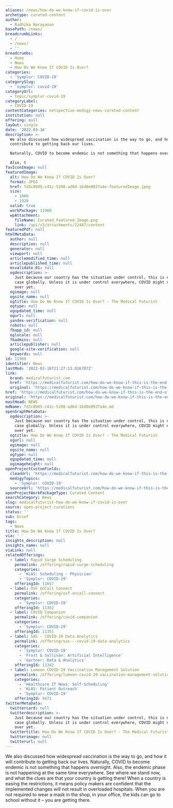 ```yaml
---
aliases: /news/how-do-we-know-if-covid-is-over
archetype: curated-content
author:
  - Radhika Narayanan
basePath: /news/
breadcrumbLinks:
  - /
  - /news/
  - ''
breadcrumbs:
  - Home
  - News
  - How Do We Know If COVID Is Over?
categories:
  - 'Symplur: COVID-19'
categorySlug:
  - 'symplur: covid-19'
categoryUrl:
  - topic/symplur-covid-19
categoryLabel:
  - COVID-19
contentCategories: netspective-medigy-news-curated-content
institution: null
offering: null
layOut: single
date: '2022-03-16'
description: >-
  We also discussed how widespread vaccination is the way to go, and how it will
  contribute to getting back our lives.

  Naturally, COVID to become endemic is not something that happens overnight.

  Also, t
favIconImage: null
featuredImage:
  alt: How Do We Know If COVID Is Over?
  format: JPEG
  href: fd3c89d5-c41c-5198-ad6d-1bd0e0937a4e-featuredImage.jpeg
  size:
    - 1080
    - 1920
  valid: true
  workPackage: 11969
  wpAttachment:
    fileName: Curated_Featured_Image.png
    link: /api/v3/attachments/22487/content
featuredPdf: null
htmlMetaData:
  author: null
  description: null
  generator: null
  viewport: null
  articlemodified_time: null
  articlepublished_time: null
  msvalidate.01: null
  ogdescription: >-
    Just because our country has the situation under control, this is not the
    case globally. Unless it is under control everywhere, COVID might not be
    over yet.
  ogimage: null
  ogsite_name: null
  ogtitle: How Do We Know If COVID Is Over? - The Medical Futurist
  ogtype: null
  ogupdated_time: null
  ogurl: null
  yandex-verification: null
  robots: null
  fbapp_id: null
  oglocale: null
  fbadmins: null
  articlepublisher: null
  google-site-verification: null
  keywords: null
id: 11969
identifier: News
lastMod: '2022-03-16T21:27:13.016787Z'
link:
  brand: medicalfuturist.com
  href: 'https://medicalfuturist.com/how-do-we-know-if-this-is-the-end-of-covid/'
  original: 'https://medicalfuturist.com/how-do-we-know-if-this-is-the-end-of-covid'
href: 'https://medicalfuturist.com/how-do-we-know-if-this-is-the-end-of-covid/'
original: 'https://medicalfuturist.com/how-do-we-know-if-this-is-the-end-of-covid'
mastHead: NEWS
mdName: fd3c89d5-c41c-5198-ad6d-1bd0e0937a4e.md
openGraphMetaData:
  ogdescription: >-
    Just because our country has the situation under control, this is not the
    case globally. Unless it is under control everywhere, COVID might not be
    over yet.
  ogtitle: How Do We Know If COVID Is Over? - The Medical Futurist
  ogurl: null
  ogimage: null
  ogsite_name: null
  ogtype: null
  ogupdated_time: null
  ogimageheight: null
openProjectCustomFields:
  cleanUrl: 'https://medicalfuturist.com/how-do-we-know-if-this-is-the-end-of-covid/'
  medigyTopics:
    - 'Symplur: COVID-19'
  sourceUrl: 'https://medicalfuturist.com/how-do-we-know-if-this-is-the-end-of-covid'
openProjectWorkPackageType: Curated Content
searchCategory: News
slug: medicalfuturist-how-do-we-know-if-covid-is-over
source: open-project-curations
status: ''
sub: brief
tags:
  - News
title: How Do We Know If COVID Is Over?
via: ' '
insights_description: null
insights_name: null
viaLink: null
relatedOfferings:
  - label: Rapid Surge Scheduling
    permalink: /offering/rapid-surge-scheduling
    categories:
      - 'KLAS: Scheduling - Physician'
      - 'Symplur: COVID-19'
    offeringId: 11657
  - label: OSF OnCall Connect
    permalink: /offering/osf-oncall-connect
    categories:
      - 'Symplur: COVID-19'
    offeringId: 11352
  - label: COVID Companion
    permalink: /offering/covid-companion
    categories:
      - 'Symplur: COVID-19'
    offeringId: 11351
  - label: SAS - COVID-19 Data Analytics
    permalink: /offering/sas---covid-19-data-analytics
    categories:
      - 'Symplur: COVID-19'
      - 'Frost & Sullivan: Artificial Intelligence'
      - 'Gartner: Data & Analytics'
    offeringId: 11342
  - label: Lumeon COVID-19 Vaccination Management Solution
    permalink: /offering/lumeon-covid-19-vaccination-management-solution
    categories:
      - 'Healthcare IT News: Self-Scheduling'
      - 'KLAS: Patient Outreach'
      - 'Symplur: COVID-19'
    offeringId: 9471
twitterMetaData:
  twittercard: null
  twitterdescription: >-
    Just because our country has the situation under control, this is not the
    case globally. Unless it is under control everywhere, COVID might not be
    over yet.
  twittertitle: How Do We Know If COVID Is Over? - The Medical Futurist
  twitterimage: null
  twitterurl: null
---
```

<p>We also discussed how widespread vaccination is the way to go, and how it will contribute to getting back our lives.
Naturally, COVID to become endemic is not something that happens overnight.
Also, the endemic phase is not happening at the same time everywhere.
See where we stand now, and what the clues are that your country is getting there!
When a country is easing the restrictions, it means policy makers are confident that the implemented changes will not result in overloaded hospitals.
When you are not required to wear a mask in the shop, in your office, the kids can go to school without it – you are getting there.</p>